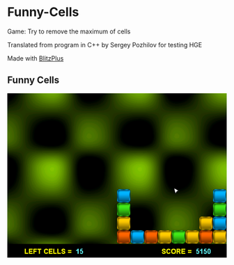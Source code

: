 # Funny-Cells
Game: Try to remove the maximum of cells

Translated from program in C++ by Sergey Pozhilov for testing HGE

Made with [BlitzPlus](https://github.com/blitz-research/blitzplus)

## Funny Cells
![Screenshot](https://github.com/flaith-nycd/Funny-Cells/blob/master/Screenshot.png)
